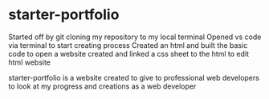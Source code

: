 # starter-portfolio

Started off by git cloning my repository to my local terminal
Opened vs code via terminal to start creating process
Created an html and built the basic code to open a website
created and linked a css sheet to the html to edit html website

starter-portfolio is a website created to give to professional web developers to look at my progress and creations as a web developer